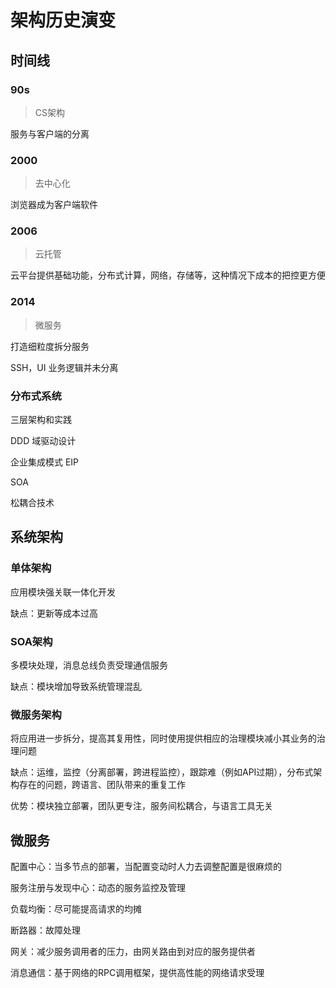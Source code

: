 # 架构历史演变

## 时间线

### 90s

> CS架构

服务与客户端的分离

### 2000

> 去中心化

浏览器成为客户端软件

### 2006

> 云托管

云平台提供基础功能，分布式计算，网络，存储等，这种情况下成本的把控更方便

### 2014

> 微服务

打造细粒度拆分服务

SSH，UI 业务逻辑并未分离

### 分布式系统

三层架构和实践

DDD 域驱动设计

企业集成模式 EIP

SOA

松耦合技术

## 系统架构

### 单体架构

应用模块强关联一体化开发

缺点：更新等成本过高

### SOA架构

多模块处理，消息总线负责受理通信服务

缺点：模块增加导致系统管理混乱

### 微服务架构

将应用进一步拆分，提高其复用性，同时使用提供相应的治理模块减小其业务的治理问题

缺点：运维，监控（分离部署，跨进程监控），跟踪难（例如API过期），分布式架构存在的问题，跨语言、团队带来的重复工作

优势：模块独立部署，团队更专注，服务间松耦合，与语言工具无关

## 微服务

配置中心：当多节点的部署，当配置变动时人力去调整配置是很麻烦的

服务注册与发现中心：动态的服务监控及管理

负载均衡：尽可能提高请求的均摊

断路器：故障处理

网关：减少服务调用者的压力，由网关路由到对应的服务提供者

消息通信：基于网络的RPC调用框架，提供高性能的网络请求受理